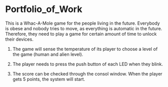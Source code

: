 # Portfolio_of_Work

This is a Whac-A-Mole game for the people living in the future.
Everybody is obese and nobody tries to move, as everything is automatic in the future.
Therefore, they need to play a game for certain amount of time to unlock their devices.

1. The game will sense the temperature of its player to choose a level of the game (human and alien level).

2. The player needs to press the push button of each LED when they blink.

3. The score can be checked through the consol window. When the player gets 5 points, the system will start.
